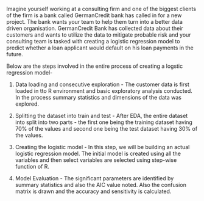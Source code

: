 Imagine yourself working at a consulting firm and one of the biggest clients of the firm is a bank called GermanCredit bank has called in for a new project. The bank wants your team
to help them turn into a better data driven organisation. GermanCredit Bank has collected data about their customers and wants to utilize the data to mitigate probable risk and your
consulting team is tasked with creating a logistic regression model to predict whether a loan applicant would default on his loan payments in the future.

Below are the steps involved in the entire process of creating a logstic regression model-
1. Data loading and consecutive exploration -  The customer data is first loaded in tto R environment and basic exploratory analysis conducted. In the process summary statistics
                                               and dimensions of the data was explored. 
                                               
2. Splitting the dataset into train and test - After EDA, the entire dataset into split into two parts - the first one being the training dataset having 70% of the values and second
                                               one being the test dataset having 30% of the values.
                                               
3. Creating the logistic model - In this step, we will be building an actual logistic regression model. The initial model is created using all the variables and then select variables
                                 are selected using step-wise function of R.
4. Model Evaluation - The significant parameters are identified by summary statistics and also the AIC value noted. Also the confusion matrix is drawn and the accuracy and sensitivity
                      is calculated.
